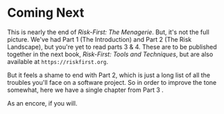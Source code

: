 # Coming Next

This is nearly the end of _Risk-First: The Menagerie_.  But, it's not the full picture.   We've had Part 1 (The Introduction) and Part 2 (The Risk Landscape), but you're yet to read parts 3 & 4.  These are to be published together in the next book, _Risk-First: Tools and Techniques_, but are also available at `https://riskfirst.org`.

But it feels a shame to end with Part 2, which is just a long list of all the troubles you'll face on a software project.  So in order to improve the tone somewhat, here we have a single chapter from Part 3 .

As an encore, if you will.

